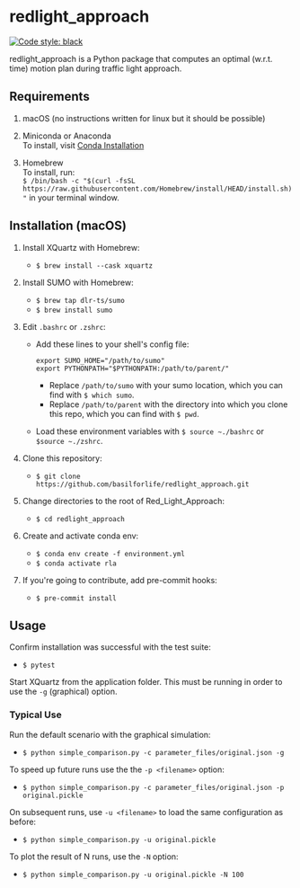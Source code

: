 # redlight_approach
[![Code style: black](https://img.shields.io/badge/code%20style-black-000000.svg)](https://github.com/psf/black)

redlight_approach is a Python package that computes an optimal (w.r.t. time) motion plan during traffic light approach.



## Requirements

1. macOS (no instructions written for linux but it should be possible)

2. Miniconda or Anaconda\
To install, visit
[Conda Installation](https://conda.io/projects/conda/en/latest/user-guide/install/macos.html)

3. Homebrew\
To install, run:\
`$ /bin/bash -c "$(curl -fsSL https://raw.githubusercontent.com/Homebrew/install/HEAD/install.sh)"`
in your terminal window.



## Installation (macOS)

1. Install XQuartz with Homebrew:
   * `$ brew install --cask xquartz`

2. Install SUMO with Homebrew:
   * `$ brew tap dlr-ts/sumo`
   * `$ brew install sumo`

3. Edit `.bashrc` or `.zshrc`:
   * Add these lines to your shell's config file:
     ```
     export SUMO_HOME="/path/to/sumo"
     export PYTHONPATH="$PYTHONPATH:/path/to/parent/"
     ```
        * Replace `/path/to/sumo` with your sumo location, which you can find with `$ which sumo`.
        * Replace `/path/to/parent` with the directory into which you clone this repo, which you can find with `$ pwd`.

   * Load these environment variables with
     `$ source ~./bashrc` or `$source ~./zshrc`.

4. Clone this repository:
   * `$ git clone https://github.com/basilforlife/redlight_approach.git`

5. Change directories to the root of Red_Light_Approach:
   * `$ cd redlight_approach`

6. Create and activate conda env:
   * `$ conda env create -f environment.yml`
   * `$ conda activate rla`

7. If you're going to contribute, add pre-commit hooks:
   * `$ pre-commit install`



## Usage

Confirm installation was successful with the test suite:
   * `$ pytest`

Start XQuartz from the application folder. This must be running in order to use the `-g` (graphical) option.

### Typical Use

Run the default scenario with the graphical simulation:
   * `$ python simple_comparison.py -c parameter_files/original.json -g`

To speed up future runs use the the `-p <filename>` option:
   * `$ python simple_comparison.py -c parameter_files/original.json -p original.pickle`

On subsequent runs, use `-u <filename>` to load the same configuration as before:
   * `$ python simple_comparison.py -u original.pickle`

To plot the result of N runs, use the `-N` option:
   * `$ python simple_comparison.py -u original.pickle -N 100`

